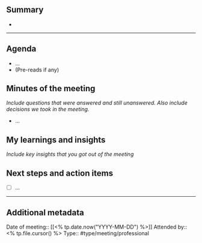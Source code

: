 ## Summary
- 

----
## Agenda
- ... 
- (Pre-reads if any) 

## Minutes of the meeting 
*Include questions that were answered and still unanswered. Also include decisions we took in the meeting.* 
- ... 

## My learnings and insights
*Include key insights that you got out of the meeting* 

## Next steps and action items
- [ ] ...

---
## Additional metadata
Date of meeting:: [[<% tp.date.now("YYYY-MM-DD") %>]]
Attended by::   <% tp.file.cursor() %>
Type:: #type/meeting/professional


